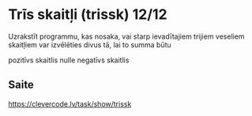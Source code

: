 # Trīs skaitļi (trissk) 12/12
Uzrakstīt programmu, kas nosaka, vai starp ievadītajiem trijiem veseliem skaitļiem var izvēlēties divus tā, lai to summa būtu

pozitīvs skaitlis
nulle
negatīvs skaitlis
## Saite
https://clevercode.lv/task/show/trissk